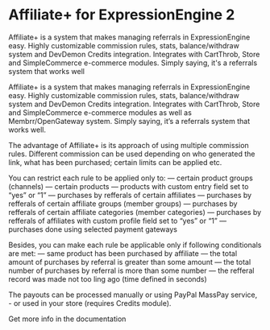 # Affiliate+ for ExpressionEngine 2

Affiliate+ is a system that makes managing referrals in ExpressionEngine easy. Highly customizable commission rules, stats, balance/withdraw system and DevDemon Credits integration. Integrates with CartThrob, Store and SimpleCommerce e-commerce modules. Simply saying, it's a referrals system that works well

Affiliate+ is a system that makes managing referrals in ExpressionEngine easy. Highly customizable commission rules, stats, balance/withdraw system and DevDemon Credits integration. Integrates with CartThrob, Store and SimpleCommerce e-commerce modules as well as Membrr/OpenGateway system. Simply saying, it’s a referrals system that works well.

The advantage of Affiliate+ is its approach of using multiple commission rules. Different commission can be used depending on who generated the link, what has been purchased; certain limits can be applied etc.

You can restrict each rule to be applied only to:
— certain product groups (channels)
— certain products
— products with custom entry field set to “yes” or “1”
— purchases by refferals of certain affiliates
— purchases by refferals of certain affiliate groups (member groups)
— purchases by refferals of certain affiliate categories (member categories)
— purchases by refferals of affiliates with custom profile field set to “yes” or “1”
— purchases done using selected payment gateways

Besides, you can make each rule be applicable only if following conditionals are met:
— same product has been purchased by affiliate
— the total amount of purchases by referral is greater than some amount
— the total number of purchases by referral is more than some number
— the refferal record was made not too ling ago (time defined in seconds)

The payouts can be processed manually or using PayPal MassPay service, - or used in your store (requires Credits module).

Get more info in the documentation
